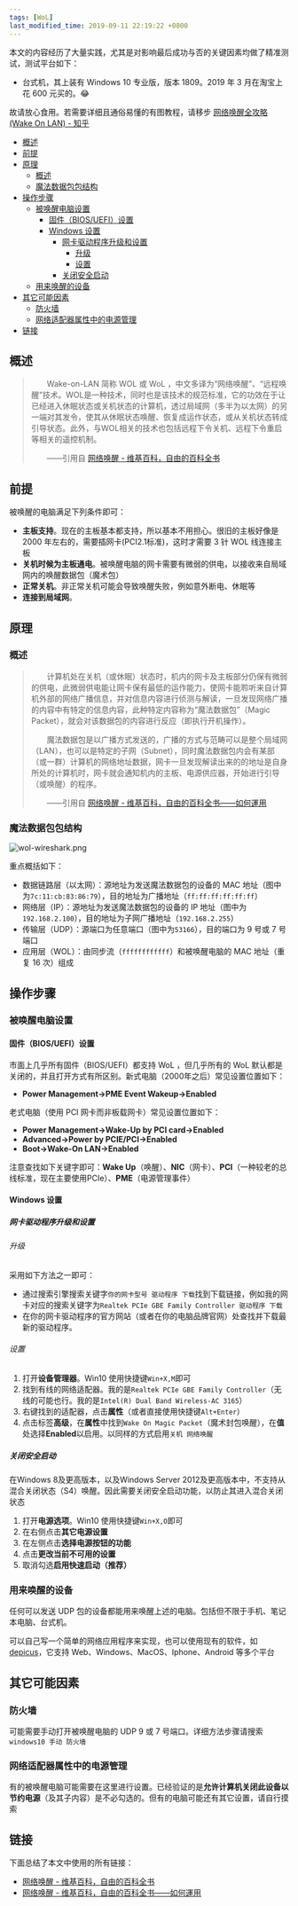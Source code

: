 ```yaml
---
tags: [WoL]
last_modified_time: 2019-09-11 22:19:22 +0800
---
```


本文的内容经历了大量实践，尤其是对影响最后成功与否的关键因素均做了精准测试，测试平台如下：

* 台式机，其上装有 Windows 10 专业版，版本 1809。2019 年 3 月在淘宝上花 600 元买的。:joy:

故请放心食用。若需要详细且通俗易懂的有图教程，请移步 [网络唤醒全攻略(Wake On LAN) - 知乎](https://zhuanlan.zhihu.com/p/29100706)

<p id="markdown-toc"></p>
<!-- vim-markdown-toc GFM -->

* [概述](#概述)
* [前提](#前提)
* [原理](#原理)
  * [概述](#概述-1)
  * [魔法数据包包结构](#魔法数据包包结构)
* [操作步骤](#操作步骤)
  * [被唤醒电脑设置](#被唤醒电脑设置)
    * [固件（BIOS/UEFI）设置](#固件biosuefi设置)
    * [Windows 设置](#windows-设置)
      * [网卡驱动程序升级和设置](#网卡驱动程序升级和设置)
        * [升级](#升级)
        * [设置](#设置)
      * [关闭安全启动](#关闭安全启动)
  * [用来唤醒的设备](#用来唤醒的设备)
* [其它可能因素](#其它可能因素)
  * [防火墙](#防火墙)
  * [网络适配器属性中的电源管理](#网络适配器属性中的电源管理)
* [链接](#链接)

<!-- vim-markdown-toc -->

## 概述
> &emsp;&emsp;Wake-on-LAN 简称 WOL 或 WoL ，中文多译为“网络唤醒”、“远程唤醒”技术。WOL是一种技术，同时也是该技术的规范标准，它的功效在于让已经进入休眠状态或关机状态的计算机，透过局域网（多半为以太网）的另一端对其发令，使其从休眠状态唤醒、恢复成运作状态，或从关机状态转成引导状态。此外，与WOL相关的技术也包括远程下令关机、远程下令重启等相关的遥控机制。
>
> &emsp;&emsp;——引用自 [网络唤醒 - 维基百科，自由的百科全书](https://zh.wikipedia.org/wiki/%E7%B6%B2%E8%B7%AF%E5%96%9A%E9%86%92)

## 前提

被唤醒的电脑满足下列条件即可：
* **主板支持**。现在的主板基本都支持，所以基本不用担心。很旧的主板好像是 2000 年左右的，需要插网卡(PCI2.1标准)，这时才需要 3 针 WOL 线连接主板
* **关机时候为主板通电**。被唤醒电脑的网卡需要有微弱的供电，以接收来自局域网内的唤醒数据包（魔术包）
* **正常关机**。非正常关机可能会导致唤醒失败，例如意外断电、休眠等
* **连接到局域网**。

## 原理

### 概述
> &emsp;&emsp;计算机处在关机（或休眠）状态时，机内的网卡及主板部分仍保有微弱的供电，此微弱供电能让网卡保有最低的运作能力，使网卡能聆听来自计算机外部的网络广播信息，并对信息内容进行侦测与解读，一旦发现网络广播的内容中有特定的信息内容，此种特定内容称为“魔法数据包”（Magic Packet），就会对该数据包的内容进行反应（即执行开机操作）。
>
> &emsp;&emsp;魔法数据包是以广播方式发送的，广播的方式与范畴可以是整个局域网（LAN），也可以是特定的子网（Subnet），同时魔法数据包内会有某部（或一群）计算机的网络地址数据，网卡一旦发现解读出来的的地址是自身所处的计算机时，网卡就会通知机内的主板、电源供应器，开始进行引导（或唤醒）的程序。
>
> &emsp;&emsp;——引用自 [网络唤醒 - 维基百科，自由的百科全书——如何運用](https://zh.wikipedia.org/wiki/%E7%B6%B2%E8%B7%AF%E5%96%9A%E9%86%92#%E5%A6%82%E4%BD%95%E9%81%8B%E7%94%A8)

### 魔法数据包包结构

![wol-wireshark.png](http://wsxq12.55555.io/WoL技术/wol-wireshark.png)

重点概括如下：
* 数据链路层（以太网）：源地址为发送魔法数据包的设备的 MAC 地址（图中为`7c:11:cb:83:86:79`），目的地址为广播地址（`ff:ff:ff:ff:ff:ff`）
* 网络层（IP）：源地址为发送魔法数据包的设备的 IP 地址（图中为`192.168.2.100`），目的地址为子网广播地址（`192.168.2.255`）
* 传输层（UDP）：源端口为任意端口（图中为`53166`），目的端口为 9 号或 7 号端口
* 应用层（WOL）：由同步流（`ffffffffffff`）和被唤醒电脑的 MAC 地址（重复 16 次）组成

## 操作步骤

### 被唤醒电脑设置

#### 固件（BIOS/UEFI）设置
市面上几乎所有固件（BIOS/UEFI）都支持 WoL ，但几乎所有的 WoL 默认都是关闭的，并且打开方式有所区别。新式电脑（2000年之后）常见设置位置如下：
* **Power Management->PME Event Wakeup->Enabled**

老式电脑（使用 PCI 网卡而非板载网卡）常见设置位置如下：
* **Power Management->Wake-Up by PCI card->Enabled**
* **Advanced->Power by PCIE/PCI->Enabled**
* **Boot->Wake-On LAN->Enabled**

注意查找如下关键字即可：**Wake Up**（唤醒）、**NIC**（网卡）、**PCI**（一种较老的总线标准，现在主要使用PCIe）、**PME**（电源管理事件）

#### Windows 设置
##### 网卡驱动程序升级和设置
###### 升级
采用如下方法之一即可：
* 通过搜索引擎搜索关键字`你的网卡型号 驱动程序 下载`找到下载链接，例如我的网卡对应的搜索关键字为`Realtek PCIe GBE Family Controller 驱动程序 下载`
* 在你的网卡驱动程序的官方网站（或者在你的电脑品牌官网）处查找并下载最新的驱动程序。

###### 设置
1. 打开**设备管理器**。Win10 使用快捷键`Win+X,M`即可
1. 找到有线的网络适配器。我的是`Realtek PCIe GBE Family Controller`（无线的可能也行。我的是`Intel(R) Dual Band Wireless-AC 3165`）
1. 右键找到的适配器，点击**属性**（或者直接使用快捷键`Alt+Enter`）
1. 点击标签**高级**，在**属性**中找到`Wake On Magic Packet`（魔术封包唤醒），在**值**处选择**Enabled**以启用。以同样的方式启用`关机 网络唤醒`

##### 关闭安全启动
在Windows 8及更高版本，以及Windows Server 2012及更高版本中，不支持从混合关闭状态（S4）唤醒。因此需要关闭安全启动功能，以防止其进入混合关闭状态

1. 打开**电源选项**。Win10 使用快捷键`Win+X,O`即可
1. 在右侧点击**其它电源设置**
1. 在左侧点击**选择电源按钮的功能**
1. 点击**更改当前不可用的设置**
1. 取消勾选**启用快速启动（推荐）**

### 用来唤醒的设备
任何可以发送 UDP 包的设备都能用来唤醒上述的电脑。包括但不限于手机、笔记本电脑、台式机。

可以自己写一个简单的网络应用程序来实现，也可以使用现有的软件，如 [depicus](https://www.depicus.com/wake-on-lan/)，它支持 Web、Windows、MacOS、Iphone、Android 等多个平台

## 其它可能因素
### 防火墙
可能需要手动打开被唤醒电脑的 UDP 9 或 7 号端口。详细方法步骤请搜索`windows10 手动 防火墙`

### 网络适配器属性中的电源管理
有的被唤醒电脑可能需要在这里进行设置。已经验证的是**允许计算机关闭此设备以节约电源**（及其子内容）是不必勾选的。但有的电脑可能还有其它设置，请自行摸索

## 链接
下面总结了本文中使用的所有链接：

<!-- link start -->

* [网络唤醒 - 维基百科，自由的百科全书](https://zh.wikipedia.org/wiki/%E7%B6%B2%E8%B7%AF%E5%96%9A%E9%86%92)
* [网络唤醒 - 维基百科，自由的百科全书——如何運用](https://zh.wikipedia.org/wiki/%E7%B6%B2%E8%B7%AF%E5%96%9A%E9%86%92#%E5%A6%82%E4%BD%95%E9%81%8B%E7%94%A8)
<!-- link end -->

<!-- abbreviations start -->

<!-- abbreviations end -->
